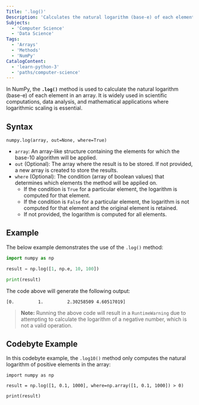 ```yaml
---
Title: '.log()'
Description: 'Calculates the natural logarithm (base-e) of each element in an array.'
Subjects:
  - 'Computer Science'
  - 'Data Science'
Tags:
  - 'Arrays'
  - 'Methods'
  - 'NumPy'
CatalogContent:
  - 'learn-python-3'
  - 'paths/computer-science'
---
```


In NumPy, the **`.log()`** method is used to calculate the natural logarithm (base-e) of each element in an array. It is widely used in scientific computations, data analysis, and mathematical applications where logarithmic scaling is essential.

## Syntax

```pseudo
numpy.log(array, out=None, where=True)
```

- `array`: An array-like structure containing the elements for which the base-10 algorithm will be applied.
- `out` (Optional): The array where the result is to be stored. If not provided, a new array is created to store the results.
- `where` (Optional): The condition (array of boolean values) that determines which elements the method will be applied on.
  - If the condition is `True` for a particular element, the logarithm is computed for that element.
  - If the condition is `False` for a particular element, the logarithm is not computed for that element and the original element is retained.
  - If not provided, the logarithm is computed for all elements.

## Example

The below example demonstrates the use of the `.log()` method:

```py
import numpy as np

result = np.log([1, np.e, 10, 100])

print(result)
```

The code above will generate the following output:

```shell
[0.         1.         2.30258509 4.60517019]
```

> **Note:** Running the above code will result in a `RuntimeWarning` due to attempting to calculate the logarithm of a negative number, which is not a valid operation.

## Codebyte Example

In this codebyte example, the `.log10()` method only computes the natural logarithm of positive elements in the array:

```codebyte/python
import numpy as np

result = np.log([1, 0.1, 1000], where=np.array([1, 0.1, 1000]) > 0)

print(result)
```